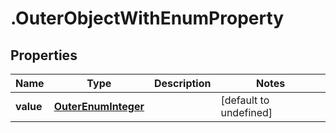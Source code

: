 # .OuterObjectWithEnumProperty

## Properties

|Name | Type | Description | Notes|
|------------ | ------------- | ------------- | -------------|
|**value** | [**OuterEnumInteger**](OuterEnumInteger.md) |  | [default to undefined]|



